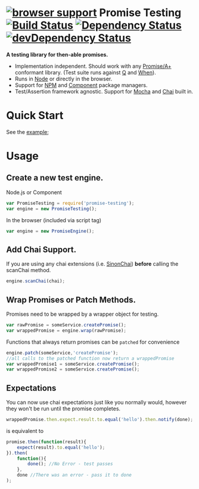 [![browser support](https://ci.testling.com/promise-testing/promise-testing.png)](https://ci.testling.com/promise-testing/promise-testing)
Promise Testing [![Build Status](https://travis-ci.org/promise-testing/promise-testing.png)](https://travis-ci.org/promise-testing/promise-testing) [![Dependency Status](https://david-dm.org/promise-testing/promise-testing.png)](https://david-dm.org/promise-testing/promise-testing) [![devDependency Status](https://david-dm.org/promise-testing/promise-testing/dev-status.png)](https://david-dm.org/promise-testing/promise-testing#info=devDependencies)
===============

**A testing library for then-able promises.**

* Implementation independent. Should work with any [Promise/A+](http://promises-aplus.github.io/promises-spec/) conformant library. (Test suite runs against [Q](https://github.com/kriskowal/q) and [When](https://github.com/cujojs/when)).
* Runs in [Node](http://nodejs.org) or directly in the browser.
* Support for [NPM](https://npmjs.org/) and [Component](https://github.com/component/component) package managers.
* Test/Assertion framework agnostic. Support for [Mocha](http://mochajs.org/) and [Chai](http://chaijs.com/) built in.

Quick Start
===========

See the [example](https://github.com/promise-testing/promise-testing/blob/master/examples/example-test.js);

Usage
=====

Create a new test engine.
-------------------------

Node.js or Component
```javascript
var PromiseTesting = require('promise-testing');
var engine = new PromiseTesting();
```

In the browser (included via script tag)
```javascript
var engine = new PromiseEngine();
```

Add Chai Support.
-----------------

If you are using any chai extensions (i.e. [SinonChai](https://github.com/domenic/sinon-chai)) **before** calling the scanChai method.

```javascript
engine.scanChai(chai);
```

Wrap Promises or Patch Methods.
-------------------------------

Promises need to be wrapped by a wrapper object for testing.

```javascript
var rawPromise = someService.createPromise();
var wrappedPromise = engine.wrap(rawPromise);
```

Functions that always return promises can be `patched` for convenience
```javascript
engine.patch(someService,'createPromise');
//all calls to the patched function now return a wrappedPromise
var wrappedPromise1 = someService.createPromise();
var wrappedPromise2 = someService.createPromise();
```

Expectations
------------

You can now use chai expectations just like you normally would, however they won't be run until the promise completes.

```javascript
wrappedPromise.then.expect.result.to.equal('hello').then.notify(done);
```
is equivalent to
```javascript
promise.then(function(result){
	expect(result).to.equal('hello');
}).then(
	function(){
		done(); //No Error - test passes
	},
	done //There was an error - pass it to done
);
```
